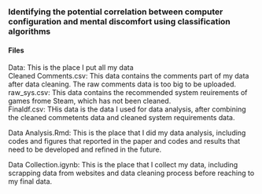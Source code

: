 <h3>Identifying the potential correlation between computer configuration and mental discomfort using classification algorithms</h3>

<h4>Files</h4>

Data: This is the place I put all my data  
  Cleaned Comments.csv: This data contains the comments part of my data after data cleaning. The raw comments data is too big to be uploaded.  
  raw_sys.csv: This data contains the recommended system reuirements of games frome Steam, which has not been cleaned.  
  Finaldf.csv: THis data is the data I used for data analysis, after combining the cleaned commetents data and cleaned system requirements data.   
 
Data Analysis.Rmd: This is the place that I did my data analysis, including codes and figures that reported in the paper and codes and results that need to be developed and refined in the future.  

Data Collection.igynb: This is the place that I collect my data, including scrapping data from websites and data cleaning process before reaching to my final data.
